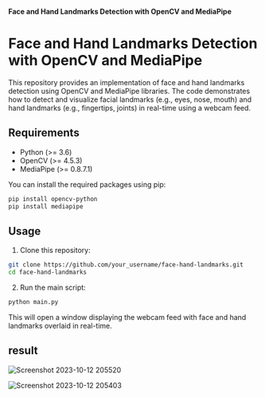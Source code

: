 **Face and Hand Landmarks Detection with OpenCV and MediaPipe**

# Face and Hand Landmarks Detection with OpenCV and MediaPipe

This repository provides an implementation of face and hand landmarks detection using OpenCV and MediaPipe libraries. The code demonstrates how to detect and visualize facial landmarks (e.g., eyes, nose, mouth) and hand landmarks (e.g., fingertips, joints) in real-time using a webcam feed.

## Requirements
- Python (>= 3.6)
- OpenCV (>= 4.5.3)
- MediaPipe (>= 0.8.7.1)

You can install the required packages using pip:
```bash
pip install opencv-python
pip install mediapipe
```

## Usage
1. Clone this repository:
```bash
git clone https://github.com/your_username/face-hand-landmarks.git
cd face-hand-landmarks
```

2. Run the main script:
```bash
python main.py
```

This will open a window displaying the webcam feed with face and hand landmarks overlaid in real-time.

## result

 ![Screenshot 2023-10-12 205520](https://github.com/Methilesh/Face-and-Hand-Landmarks-Detection-/assets/141352214/5a814874-125e-4489-90c0-1477c3a955a2)

![Screenshot 2023-10-12 205403](https://github.com/Methilesh/Face-and-Hand-Landmarks-Detection-/assets/141352214/6c3b8bbf-d617-4062-be0d-fd7c3e252f28)





